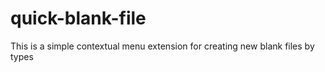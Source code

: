 # quick-blank-file
This is a simple contextual menu extension for creating new blank files by types

